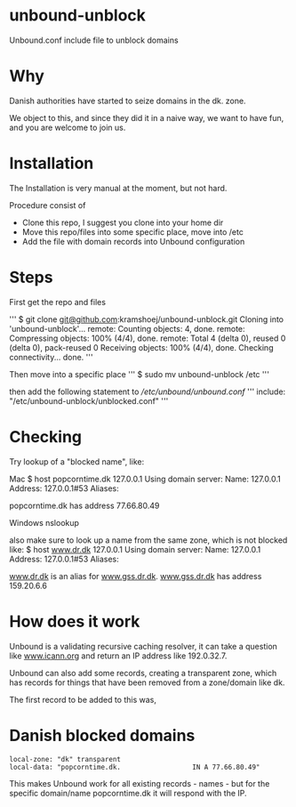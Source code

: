# unbound-unblock
Unbound.conf include file to unblock domains

# Why

Danish authorities have started to seize domains in the dk. zone.

We object to this, and since they did it in a naive way, we want to have
fun, and you are welcome to join us.


# Installation

The Installation is very manual at the moment, but not hard.

Procedure consist of
* Clone this repo, I suggest you clone into your home dir
* Move this repo/files into some specific place, move into /etc
* Add the file with domain records into Unbound configuration

# Steps

First get the repo and files

'''
$ git clone git@github.com:kramshoej/unbound-unblock.git
Cloning into 'unbound-unblock'...
remote: Counting objects: 4, done.
remote: Compressing objects: 100% (4/4), done.
remote: Total 4 (delta 0), reused 0 (delta 0), pack-reused 0
Receiving objects: 100% (4/4), done.
Checking connectivity... done.
'''

Then move into a specific place
'''
$ sudo mv unbound-unblock /etc
'''

then add the following statement to */etc/unbound/unbound.conf*
'''
include: "/etc/unbound-unblock/unblocked.conf"
'''

# Checking

Try lookup of a "blocked name", like:

Mac
$ host popcorntime.dk 127.0.0.1
Using domain server:
Name: 127.0.0.1
Address: 127.0.0.1#53
Aliases:

popcorntime.dk has address 77.66.80.49

Windows
nslookup

also make sure to look up a name from the same zone, which is not blocked like:
$ host www.dr.dk 127.0.0.1
Using domain server:
Name: 127.0.0.1
Address: 127.0.0.1#53
Aliases:

www.dr.dk is an alias for www.gss.dr.dk.
www.gss.dr.dk has address 159.20.6.6


# How does it work

Unbound is a validating recursive caching resolver, it can take a question
like www.icann.org and return an IP address like 192.0.32.7.

Unbound can also add some records, creating a transparent zone, which
has records for things that have been removed from a zone/domain like dk.

The first record to be added to this was,

# Danish blocked domains
    local-zone: "dk" transparent
    local-data: "popcorntime.dk.                  IN A 77.66.80.49"

This makes Unbound work for all existing records - names - but for the specific
domain/name popcorntime.dk it will respond with the IP.
